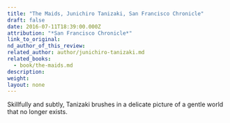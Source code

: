 ```yaml
---
title: "The Maids, Junichiro Tanizaki, San Francisco Chronicle"
draft: false
date: 2016-07-11T18:39:00.000Z
attribution: "*San Francisco Chronicle*"
link_to_original:
nd_author_of_this_review:
related_author: author/junichiro-tanizaki.md
related_books:
  - book/the-maids.md
description:
weight:
layout: none
---
```

Skillfully and subtly, Tanizaki brushes in a delicate picture of a gentle world that no longer exists.

